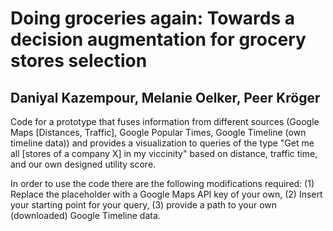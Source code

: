 # Doing groceries again: Towards a decision augmentation for grocery stores selection
## Daniyal Kazempour, Melanie Oelker, Peer Kröger

Code for a prototype that fuses information from different sources (Google Maps [Distances, Traffic], Google Popular Times, Google Timeline (own timeline data)) and provides a visualization to queries of the type "Get me all [stores of a company X] in my viccinity" based on distance, traffic time, and our own designed utility score.

In order to use the code there are the following modifications required: (1) Replace the placeholder with a Google Maps API key of your own, (2) Insert your starting point for your query, (3) provide a path to your own (downloaded) Google Timeline data.
